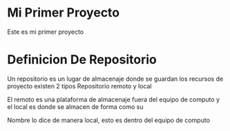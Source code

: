# Mi Primer Proyecto

Este es mi primer proyecto

# Definicion De Repositorio

Un repositorio es un lugar de almacenaje donde se guardan los recursos de proyecto existen 2 tipos
Repositorio remoto y local

El remoto es una plataforma de almacenaje fuera del equipo de computo y el local es donde se almacen de forma como su

Nombre lo dice de manera local, esto es dentro del equipo de computo 
